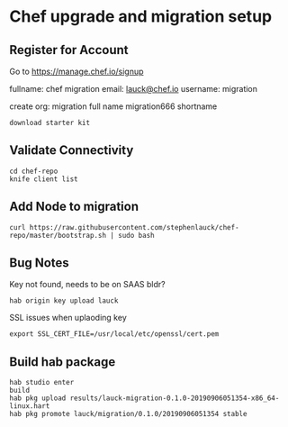 # Chef upgrade and migration setup

## Register for Account

Go to https://manage.chef.io/signup

fullname: chef migration
email: lauck@chef.io
username: migration

create org:
migration full name
migration666 shortname

`download starter kit`

## Validate Connectivity

```
cd chef-repo
knife client list
```

## Add Node to migration

`curl https://raw.githubusercontent.com/stephenlauck/chef-repo/master/bootstrap.sh | sudo bash`


## Bug Notes

Key not found, needs to be on SAAS bldr?

`hab origin key upload lauck`

SSL issues when uplaoding key

`export SSL_CERT_FILE=/usr/local/etc/openssl/cert.pem`


## Build hab package

```
hab studio enter
build
hab pkg upload results/lauck-migration-0.1.0-20190906051354-x86_64-linux.hart
hab pkg promote lauck/migration/0.1.0/20190906051354 stable
```
